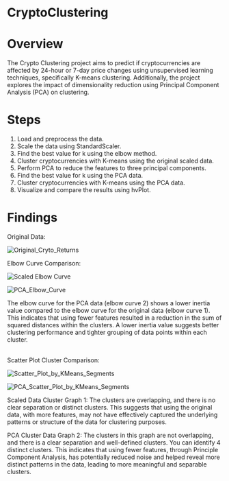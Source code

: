 # CryptoClustering

# Overview
The Crypto Clustering project aims to predict if cryptocurrencies are affected by 24-hour or 7-day price changes using unsupervised learning techniques, specifically K-means clustering. Additionally, the project explores the impact of dimensionality reduction using Principal Component Analysis (PCA) on clustering.

# Steps
1. Load and preprocess the data.
2. Scale the data using StandardScaler.
3. Find the best value for k using the elbow method.
4. Cluster cryptocurrencies with K-means using the original scaled data.
5. Perform PCA to reduce the features to three principal components.
6. Find the best value for k using the PCA data.
7. Cluster cryptocurrencies with K-means using the PCA data.
8. Visualize and compare the results using hvPlot.

# Findings
Original Data:

![Original_Cryto_Returns](https://github.com/snbadeaux/CryptoClustering/assets/134640833/be490694-6e59-426a-beba-fae4584d1c72)


Elbow Curve Comparison:

![Scaled Elbow Curve](https://github.com/snbadeaux/CryptoClustering/assets/134640833/7199b3e0-e6f7-4279-962f-422a6b824b1f)

![PCA_Elbow_Curve](https://github.com/snbadeaux/CryptoClustering/assets/134640833/4f15fb12-92db-45c3-9256-d2825dfdb75e)

The elbow curve for the PCA data (elbow curve 2) shows a lower inertia value compared to the elbow curve for the original data (elbow curve 1). This indicates that using fewer features resulted in a reduction in the sum of squared distances within the clusters. A lower inertia value suggests better clustering performance and tighter grouping of data points within each cluster.<br><br>



Scatter Plot Cluster Comparison:

![Scatter_Plot_by_KMeans_Segments](https://github.com/snbadeaux/CryptoClustering/assets/134640833/7d991a68-2fc9-4363-b5de-2aed91ac9e93)

![PCA_Scatter_Plot_by_KMeans_Segments](https://github.com/snbadeaux/CryptoClustering/assets/134640833/257826f6-69b3-4fc4-b5be-1e53ebebeb64)

Scaled Data Cluster Graph 1: The clusters are overlapping, and there is no clear separation or distinct clusters. This suggests that using the original data, with more features, may not have effectively captured the underlying patterns or structure of the data for clustering purposes.<br>

PCA Cluster Data Graph 2: The clusters in this graph are not overlapping, and there is a clear separation and well-defined clusters. You can identify 4 distinct clusters. This indicates that using fewer features, through Principle Component Analysis, has potentially reduced noise and helped reveal more distinct patterns in the data, leading to more meaningful and separable clusters.

